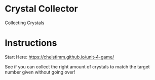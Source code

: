 # Crystal Collector
Collecting Crystals

# Instructions
Start Here: https://chelstimm.github.io/unit-4-game/

See if you can collect the right amount of crystals to match the target number given without going over! 
